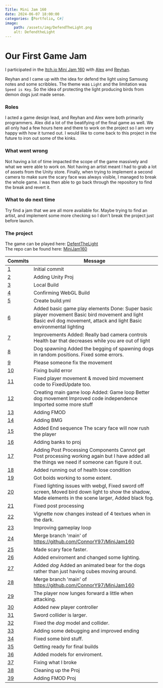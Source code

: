 ```yaml
---
Title: Mini Jam 160
date: 2024-06-07 18:00:00
categories: [Portfolio, C#]
image:
    path: /assets/img/DefendTheLight.png
    alt: DefendtheLight
---
```

# Our First Game Jam
I participated in the [Itch.io Mini Jam 160](https://itch.io/jam/mini-jam-160-light) with [Alex](https://github.com/AlexMollard) and [Reyhan](https://github.com/Dyfust).

Reyhan and I came up with the idea for defend the light using Samsung notes and some scribbles. The theme was `Light` and the limitation was `Speed is Key`. So the idea of protecting the light producing birds from demon dogs just made sense.

### Roles
I acted a game design lead, and Reyhan and Alex were both primarily programmers. Alex did a lot of the beatifying of the final game as well. We all only had a few hours here and there to work on the project so I am very happy with how it turned out. I would like to come back to this project in the future to iron out some of the kinks.

### What went wrong
Not having a lot of time impacted the scope of the game massively and what we were able to work on. Not having an artist meant I had to grab a lot of assets from the Unity store. Finally, when trying to implement a second camera to make sure the scary face was always visible, I managed to break the whole game. I was then able to go back through the repository to find the break and revert it.

### What to do next time
Try find a jam that we are all more available for. Maybe trying to find an artist, and implement some more checking so I don't break the project just before launch.

### The project
The game can be played here: [DefentTheLight](https://connory97.itch.io/lightjam)
<br>
The repo can be found here: [MiniJam160](https://github.com/ConnorY97/MiniJam160)

|Commits|Message|
|-------|-------|
|[1](https://github.com/ConnorY97/MiniJam160/commit/551d4583bf52819943f29b1a06066f291ac9f3c3) | Initial commit|
|[2](https://github.com/ConnorY97/MiniJam160/commit/20e10822a85b58b79c33600232045158f0b30982) | Adding Unity Proj|
|[3](https://github.com/ConnorY97/MiniJam160/commit/52aceb2ac0161a73638c165971a61b74d4fa88d1) | Local Build|
|[4](https://github.com/ConnorY97/MiniJam160/commit/29f088fc3aba59c620e0866d6832d66f3e7a0350) | Confirming WebGL Build|
|[5](https://github.com/ConnorY97/MiniJam160/commit/9854836331a71f145a10b63f395f1a6cc5780fbe) | Create build.yml|
|[6](https://github.com/ConnorY97/MiniJam160/commit/1ee4bc7716a974467bf7041814b6189a54e9252d) | Added basic game play elements Done: Super basic player movement Basic bird movement and light Basic evil dog movement, attack and light Basic environmental lighting|
|[7](https://github.com/ConnorY97/MiniJam160/commit/108619cdddec66e5538cf1bae686ab588324496e) | Improvements Added: Really bad camera controls Health bar that decreases while you are out of light|
|[8](https://github.com/ConnorY97/MiniJam160/commit/009b50345655226638c550abcb058659c4149251) | Dog spawning Added the begging of spawning dogs in random positions. Fixed some errors.|
|[9](https://github.com/ConnorY97/MiniJam160/commit/d1fb866140d8ba9c3ff4879a831907e0443e16bc) | Please someone fix the movement|
|[10](https://github.com/ConnorY97/MiniJam160/commit/e5604a00e06e8bf28b89a435f83ea9f7fe5c9ed5) | Fixing build error|
|[11](https://github.com/ConnorY97/MiniJam160/commit/421dc3a970b0d53c352eead5bf0aeac570801b46) | Fixed player movement & moved bird movement code to FixedUpdate too.|
|[12](https://github.com/ConnorY97/MiniJam160/commit/ee90d6f91bb6ce5f5f1d276f91df540e98cb02e0) | Creating main game loop Added: Game loop Better dog movement Improved code independence Imported some more stuff|
|[13](https://github.com/ConnorY97/MiniJam160/commit/0487f2036214c5a4dc6cbb8dcc945ede8dc5b270) | Adding FMOD|
|[14](https://github.com/ConnorY97/MiniJam160/commit/75a5388fb0496d683e6ebd28d3c87dd509de96be) | Adding BMG|
|[15](https://github.com/ConnorY97/MiniJam160/commit/c4265616298914c7f53fc7be6499bbff67fa7724) | Added End sequence The scary face will now rush the player|
|[16](https://github.com/ConnorY97/MiniJam160/commit/8c2c81cd50257a938b8a07a101152cb135a1a176) | Adding banks to proj|
|[17](https://github.com/ConnorY97/MiniJam160/commit/4b05d08c80753a1d430e0744b3085eadfef17a6a) | Adding Post Processing Components Cannot get Post processing working again but I have added all the things we need if someone can figure it out.|
|[18](https://github.com/ConnorY97/MiniJam160/commit/b801971470513f131cdfac07f573eee3579314d3) | Added running out of health lose condition|
|[19](https://github.com/ConnorY97/MiniJam160/commit/c84113384af79b1a55191b1aa641b7e826bac0cb) | Got boids working to some extent.|
|[20](https://github.com/ConnorY97/MiniJam160/commit/e5e3a2fa9d28e9fbfefe0f8174fd3d9cdbea44cc) | Fixed lighting issues with webgl, Fixed sword off screen, Moved bird down light to show the shadow, Made elements in the scene larger, Added black fog.|
|[21](https://github.com/ConnorY97/MiniJam160/commit/fd227bedde6ca6e2af9c293b9e72fb8bbdfade98) | Fixed post processing|
|[22](https://github.com/ConnorY97/MiniJam160/commit/d0582110f78f735aef50992cea4b7ba36ce94520) | Vignette now changes instead of 4 textues when in the dark.|
|[23](https://github.com/ConnorY97/MiniJam160/commit/33e1a03fdf90181ce822a424bbb09cb91171fc48) | Improving gameplay loop|
|[24](https://github.com/ConnorY97/MiniJam160/commit/f0af35868744141b0d364b59a952608207677492) | Merge branch 'main' of https://github.com/ConnorY97/MiniJam160|
|[25](https://github.com/ConnorY97/MiniJam160/commit/e4b347b86e1cffae47d6c91274311166472ecaf0) | Made scary face faster.|
|[26](https://github.com/ConnorY97/MiniJam160/commit/9aad9ae4edde992a391a9e9b0858c955b55b77b1) | Added enviroment and changed some lighting.|
|[27](https://github.com/ConnorY97/MiniJam160/commit/ad9dae4f3d24bac7d3189ee5631703356129c9cb) | Added *dog* Added an animated bear for the dogs rather than just having cubes moving around.|
|[28](https://github.com/ConnorY97/MiniJam160/commit/13c311ff45815fd1eff9bd052a83e42e20e072e5) | Merge branch 'main' of https://github.com/ConnorY97/MiniJam160|
|[29](https://github.com/ConnorY97/MiniJam160/commit/9e008f3b7f90145b3eabdde24b2fe592996fe172) | The player now lunges forward a little when attacking.|
|[30](https://github.com/ConnorY97/MiniJam160/commit/4ded5795cdea0f9af2d30e997a867e0c072c2c94) | Added new player controller|
|[31](https://github.com/ConnorY97/MiniJam160/commit/eb995ec72dc485ceca5c436a73f613b1bade6be0) | Sword collider is larger.|
|[32](https://github.com/ConnorY97/MiniJam160/commit/0f45128dfe7bff2dd60faddfa8879203393ce721) | Fixed the *dog* model and collider.|
|[33](https://github.com/ConnorY97/MiniJam160/commit/0b513466f13f684120df47530c0547093b1f9d72) | Adding some debugging and improved ending|
|[34](https://github.com/ConnorY97/MiniJam160/commit/14201dc46c33fe49d4f779b9a5c1360a02798725) | Fixed some bird stuff.|
|[35](https://github.com/ConnorY97/MiniJam160/commit/d045891e69117c785d13bb01b2cf8f4b191ddbb7) | Getting ready for final builds|
|[36](https://github.com/ConnorY97/MiniJam160/commit/916fcd3a0404981966ed56ac0986fbfce4e0101f) | Added models for enviroment.|
|[37](https://github.com/ConnorY97/MiniJam160/commit/a533ae9f3659261a76d9f3147774950cbb3c126d) | Fixing what I broke|
|[38](https://github.com/ConnorY97/MiniJam160/commit/e18039603d29046280f9a779b3df52e5eb670304) | Cleaning up the Proj|
|[39](https://github.com/ConnorY97/MiniJam160/commit/bf215da775e298ba3f2d78ca7413e71375b310d9) | Adding FMOD Proj|